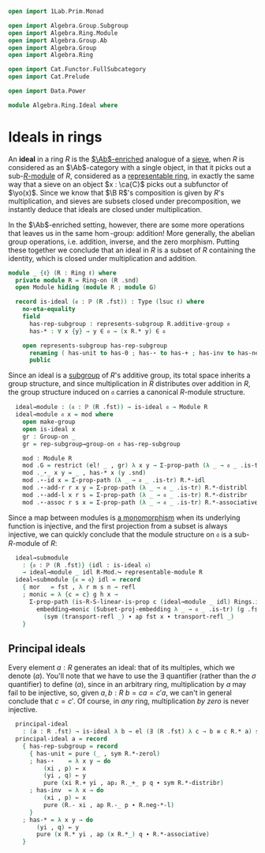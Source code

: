 ```agda
open import 1Lab.Prim.Monad

open import Algebra.Group.Subgroup
open import Algebra.Ring.Module
open import Algebra.Group.Ab
open import Algebra.Group
open import Algebra.Ring

open import Cat.Functor.FullSubcategory
open import Cat.Prelude

open import Data.Power

module Algebra.Ring.Ideal where
```

# Ideals in rings

An **ideal** in a ring $R$ is the [$\Ab$-enriched] analogue of a
[sieve], when $R$ is considered as an $\Ab$-category with a single
object, in that it picks out a sub-[$R$-module] of $R$, considered as a
[representable ring], in exactly the same way that a sieve on an object
$x : \ca{C}$ picks out a subfunctor of $\yo(x)$. Since we know that $\B
R$'s composition is given by $R$'s multiplication, and sieves are
subsets closed under precomposition, we instantly deduce that ideals are
closed under multiplication.

[$\Ab$-enriched]: Cat.Abelian.Base.html#ab-enriched-categories
[sieve]: Cat.Diagram.Sieve.html
[$R$-module]: Algebra.Ring.Module.html#modules
[representable ring]: Algebra.Ring.Module.html#representable-modules

In the $\Ab$-enriched setting, however, there are some more operations
that leaves us in the same $\hom$-group: addition! More generally, the
abelian group operations, i.e. addition, inverse, and the zero morphism.
Putting these together we conclude that an ideal in $R$ is a subset of
$R$ containing the identity, which is closed under multiplication and
addition.

```agda
module _ {ℓ} (R : Ring ℓ) where
  private module R = Ring-on (R .snd)
  open Module hiding (module R ; module G)

  record is-ideal (𝔞 : ℙ (R .fst)) : Type (lsuc ℓ) where
    no-eta-equality
    field
      has-rep-subgroup : represents-subgroup R.additive-group 𝔞
      has-* : ∀ x {y} → y ∈ 𝔞 → (x R.* y) ∈ 𝔞

    open represents-subgroup has-rep-subgroup
      renaming ( has-unit to has-0 ; has-⋆ to has-+ ; has-inv to has-neg )
      public
```

Since an ideal is a [subgroup] of $R$'s additive group, its total space
inherits a group structure, and since multiplication in $R$ distributes
over addition in $R$, the group structure induced on $\mathfrak{a}$
carries a canonical $R$-module structure.

[subgroup]: Algebra.Group.Subgroup.html

```agda
  ideal→module : (𝔞 : ℙ (R .fst)) → is-ideal 𝔞 → Module R
  ideal→module 𝔞 x = mod where
    open make-group
    open is-ideal x
    gr : Group-on _
    gr = rep-subgroup→group-on 𝔞 has-rep-subgroup

    mod : Module R
    mod .G = restrict (el! _ , gr) λ x y → Σ-prop-path (λ _ → 𝔞 _ .is-tr) R.+-commutes
    mod ._⋆_ x y = _ , has-* x (y .snd)
    mod .⋆-id x = Σ-prop-path (λ _ → 𝔞 _ .is-tr) R.*-idl
    mod .⋆-add-r r x y = Σ-prop-path (λ _ → 𝔞 _ .is-tr) R.*-distribl
    mod .⋆-add-l x r s = Σ-prop-path (λ _ → 𝔞 _ .is-tr) R.*-distribr
    mod .⋆-assoc r s x = Σ-prop-path (λ _ → 𝔞 _ .is-tr) R.*-associative
```

Since a map between modules is [a monomorphism] when its underlying
function is injective, and the first projection from a subset is always
injective, we can quickly conclude that the module structure on
$\mathfrak{a}$ is a sub-$R$-module of $R$:

[a monomorphism]: Cat.Morphism.html#monos

```agda
  ideal→submodule
    : {𝔞 : ℙ (R .fst)} (idl : is-ideal 𝔞)
    → ideal→module _ idl R-Mod.↪ representable-module R
  ideal→submodule {𝔞 = 𝔞} idl = record
    { mor   = fst , λ r m s n → refl
    ; monic = λ {c = c} g h x →
      Σ-prop-path (is-R-S-linear-is-prop c (ideal→module _ idl) Rings.id) $
        embedding→monic (Subset-proj-embedding λ _ → 𝔞 _ .is-tr) (g .fst) (h .fst)
          (sym (transport-refl _) ∙ ap fst x ∙ transport-refl _)
    }
```

## Principal ideals

Every element $a : R$ generates an ideal: that of its multiples, which
we denote $(a)$. You'll note that we have to use the $\exists$
quantifier (rather than the $\sigma$ quantifier) to define $(a)$, since
in an arbitrary ring, multiplication by $a$ may fail to be injective,
so, given $a, b : R$ $b = ca = c'a$, we can't in general conclude that
$c = c'$.  Of course, in _any_ ring, multiplication _by zero_ is never
injective.

```agda
  principal-ideal
    : (a : R .fst) → is-ideal λ b → el (∃ (R .fst) λ c → b ≡ c R.* a) squash
  principal-ideal a = record
    { has-rep-subgroup = record
      { has-unit = pure (_ , sym R.*-zerol)
      ; has-⋆    = λ x y → do
          (xi , p) ← x
          (yi , q) ← y
          pure (xi R.+ yi , ap₂ R._+_ p q ∙ sym R.*-distribr)
      ; has-inv  = λ x → do
          (xi , p) ← x
          pure (R.- xi , ap R.-_ p ∙ R.neg-*-l)
      }
    ; has-* = λ x y → do
        (yi , q) ← y
        pure (x R.* yi , ap (x R.*_) q ∙ R.*-associative)
    }
```
